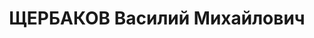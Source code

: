 ---
title: ЩЕРБАКОВ Василий Михайлович
description: "Род. в 1919, г. Павлово. Проживал: г. Горький. Учащийся 9-го класса\
  \ средней школы \n  Арестован в 1937. Обв. по ст. 17-58-8, 58-11. Приговор: ВК ВС\
  \ СССР – к 10г.тюрем.закл., 5г.п/п"
---